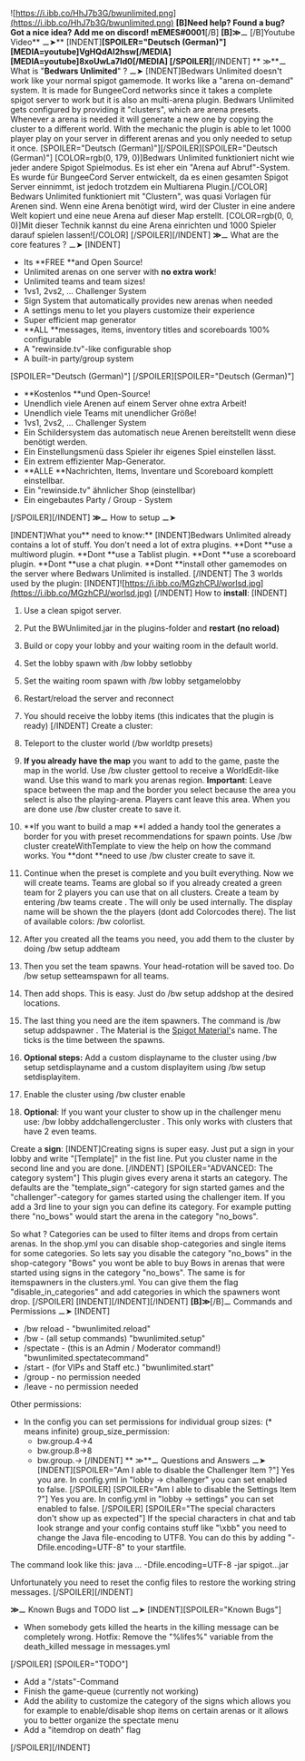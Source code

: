 ![https://i.ibb.co/HhJ7b3G/bwunlimited.png](https://i.ibb.co/HhJ7b3G/bwunlimited.png)
**[B]Need help? Found a bug? Got a nice idea?
Add me on discord! mEMES#0001**[/B]
**[B]≫**⚊ [/B]Youtube Video** ⚊➤**
[INDENT]**[SPOILER="Deutsch (German)"]
[MEDIA=youtube]VgHQdAI2hsw[/MEDIA]
[MEDIA=youtube]8xoUwLa7Id0[/MEDIA]
[/SPOILER]**[/INDENT]
** ≫**⚊ What is "**Bedwars Unlimited**" ? ⚊➤
[INDENT]Bedwars Unlimited doesn't work like your normal spigot gamemode. It works like a "arena on-demand" system.
It is made for BungeeCord networks since it takes a complete spigot server to work but it is also an multi-arena plugin.
Bedwars Unlimited gets configured by providing it "clusters", which are arena presets. Whenever a arena is needed it will generate a new one by copying the cluster to a different world.
With the mechanic the plugin is able to let 1000 player play on your server in different arenas and you only needed to setup it once.
[SPOILER="Deutsch (German)"][/SPOILER][SPOILER="Deutsch (German)"]
[COLOR=rgb(0, 179, 0)]Bedwars Unlimited funktioniert nicht wie jeder andere Spigot Spielmodus. Es ist eher ein "Arena auf Abruf"-System.
Es wurde für BungeeCord Server entwickelt, da es einen gesamten Spigot Server einnimmt, ist jedoch trotzdem ein Multiarena Plugin.[/COLOR]
Bedwars Unlimited funktioniert mit "Clustern", was quasi Vorlagen für Arenen sind. Wenn eine Arena benötigt wird, wird der Cluster in eine andere Welt kopiert und eine neue Arena auf dieser Map erstellt.
[COLOR=rgb(0, 0, 0)]Mit dieser Technik kannst du eine Arena einrichten und 1000 Spieler darauf spielen lassen![/COLOR]
[/SPOILER][/INDENT]
**≫**⚊ What are the core features ? ⚊➤
[INDENT]
* Its **FREE **and Open Source!
* Unlimited arenas on one server with **no extra work**!
* Unlimited teams and team sizes!
* 1vs1, 2vs2, ... Challenger System
* Sign System that automatically provides new arenas when needed
* A settings menu to let you players customize their experience
* Super efficient map generator
* **ALL **messages, items, inventory titles and scoreboards 100% configurable
* A "rewinside.tv"-like configurable shop
* A built-in party/group system

[SPOILER="Deutsch (German)"]
 [/SPOILER][SPOILER="Deutsch (German)"]

* **Kostenlos **und Open-Source!
* Unendlich viele Arenen auf einem Server ohne extra Arbeit!
* Unendlich viele Teams mit unendlicher Größe!
* 1vs1, 2vs2, ... Challenger System
* Ein Schildersystem das automatisch neue Arenen bereitstellt wenn diese benötigt werden.
* Ein Einstellungsmenü dass Spieler ihr eigenes Spiel einstellen lässt.
* Ein extrem effizienter Map-Generator.
* **ALLE **Nachrichten, Items, Inventare und Scoreboard komplett einstellbar.
* Ein "rewinside.tv" ähnlicher Shop (einstellbar)
* Ein eingebautes Party / Group - System

[/SPOILER][/INDENT]
**≫**⚊ How to setup ⚊➤

[INDENT]What you** need to know:**
[INDENT]Bedwars Unlimited already contains a lot of stuff. You don't need a lot of extra plugins. **Dont **use a multiword plugin. **Dont **use a Tablist plugin. **Dont **use a scoreboard plugin. **Dont **use a chat plugin. **Dont **install other gamemodes on the server where Bedwars Unlimited is installed.
[/INDENT]
The 3 worlds used by the plugin:
[INDENT]![https://i.ibb.co/MGzhCPJ/worlsd.jpg](https://i.ibb.co/MGzhCPJ/worlsd.jpg)
[/INDENT]
How to **install**:
[INDENT]
1. Use a clean spigot server.
1. Put the BWUnlimited.jar in the plugins-folder and **restart (no reload)**
1. Build or copy your lobby and your waiting room in the default world.
1. Set the lobby spawn with /bw lobby setlobby
1. Set the waiting room spawn with /bw lobby setgamelobby
1. Restart/reload the server and reconnect
1. You should receive the lobby items (this indicates that the plugin is ready)
[/INDENT]
Create a cluster:

1. Teleport to the cluster world (/bw worldtp presets)
1. **If you already have the map** you want to add to the game, paste the map in the world. Use /bw cluster gettool to receive a WorldEdit-like wand. Use this wand to mark you arenas region. **Important**: Leave space between the map and the border you select because the area you select is also the playing-arena. Players cant leave this area. When you are done use /bw cluster create <name> to save it.
1. **If you want to build a map **I added a handy tool the generates a border for you with preset recommendations for spawn points. Use /bw cluster createWithTemplate to view the help on how the command works. You **dont **need to use /bw cluster create <name> to save it.
1. Continue when the preset is complete and you built everything. Now we will create teams. Teams are global so if you already created a green team for 2 players you can use that on all clusters. Create a team by entering /bw teams create <name> <displayname> <color> <max-players>. The <name> will only be used internally. The display name will be shown the the players (dont add Colorcodes there). The list of available colors: /bw colorlist.
1. After you created all the teams you need, you add them to the cluster by doing /bw setup addteam <cluster> <team>
1. Then you set the team spawns. Your head-rotation will be saved too. Do /bw setup setteamspawn <cluster> <team> for all teams.
1. Then add shops. This is easy. Just do /bw setup addshop <cluster> at the desired locations.
1. The last thing you need are the item spawners. The command is /bw setup addspawner <cluster> <Material> <Ticks> <Displayname>. The Material is the [Spigot Material']('http://docs.codelanx.com/Bukkit/1.8/org/bukkit/Material.html')s name. The ticks is the time between the spawns.
1. **Optional steps:** Add a custom displayname to the cluster using /bw setup setdisplayname and a custom displayitem using /bw setup setdisplayitem.
1. Enable the cluster using /bw cluster enable <cluster>
1. **Optional**: If you want your cluster to show up in the challenger menu use: /bw lobby addchallengercluster <cluster>. This only works with clusters that have 2 even teams.

Create a **sign**:
[INDENT]Creating signs is super easy. Just put a sign in your lobby and write "[Template]" in the fist line. Put you cluster name in the second line and you are done.
[/INDENT]
[SPOILER="ADVANCED: The category system"]
This plugin gives every arena it starts an category. The defaults are the "template_sign"-category for sign started games and the "challenger"-category for games started using the challenger item.
If you add a 3rd line to your sign you can define its category. For example putting there "no_bows" would start the arena in the category "no_bows".

So what ? Categories can be used to filter items and drops from certain arenas. In the shop.yml you can disable shop-categories and single items for some categories. So lets say you disable the category "no_bows" in the shop-category "Bows" you wont be able to buy Bows in arenas that were started using signs in the category "no_bows". The same is for itemspawners in the clusters.yml. You can give them the flag  "disable_in_categories" and add categories in which the spawners wont drop.
[/SPOILER]
[INDENT][/INDENT][/INDENT]
**[B]≫**[/B]⚊ Commands and Permissions ⚊➤
[INDENT]
* /bw reload - "bwunlimited.reload"
* /bw - (all setup commands) "bwunlimited.setup"
* /spectate - (this is an Admin / Moderator command!) "bwunlimited.spectatecommand"
* /start - (for VIPs and Staff etc.) "bwunlimited.start"
* /group - no permission needed
* /leave - no permission needed

Other permissions:

* In the config you can set permissions for individual group sizes: (* means infinite)
    group_size_permission:
    - bw.group.4->4
    - bw.group.8->8
    - bw.group.*->*
[/INDENT]
**
≫**⚊ Questions and Answers ⚊➤
[INDENT][SPOILER="Am I able to disable the Challenger Item ?"]
Yes you are. In config.yml in "lobby -> challenger" you can set enabled to false.
[/SPOILER]
[SPOILER="Am I able to disable the Settings Item ?"]
Yes you are. In config.yml in "lobby -> settings" you can set enabled to false.
[/SPOILER]
[SPOILER="The special characters don't show up as expected"]
If the special characters in chat and tab look strange and your config contains stuff like "\xbb" you need to change the Java file-encoding to UTF8. You can do this by adding "-Dfile.encoding=UTF-8" to your startfile.

The command look like this: java ... -Dfile.encoding=UTF-8 -jar spigot...jar

Unfortunately you need to reset the config files to restore the working string messages.
[/SPOILER][/INDENT]

**≫**⚊ Known Bugs and TODO list ⚊➤
[INDENT][SPOILER="Known Bugs"]

* When somebody gets killed the hearts in the killing message can be completely wrong. Hotfix: Remove the "%lifes%" variable from the death_killed message in messages.yml

[/SPOILER]
[SPOILER="TODO"]

* Add a "/stats"-Command
* Finish the game-queue (currently not working)
* Add the ability to customize the category of the signs which allows you for example to enable/disable shop items on certain arenas or it allows you to better organize the spectate menu
* Add a "itemdrop on death" flag

[/SPOILER][/INDENT]
